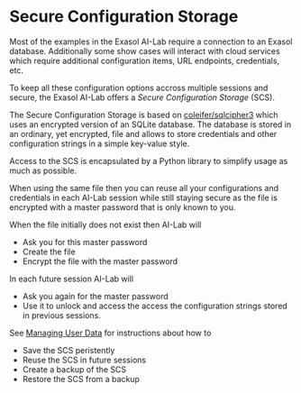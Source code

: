 # Secure Configuration Storage

Most of the examples in the Exasol AI-Lab require a connection to an Exasol database. Additionally some show cases will interact with cloud services which require additional configuration items, URL endpoints, credentials, etc.

To keep all these configuration options accross multiple sessions and secure, the Exasol AI-Lab offers a _Secure Configuration Storage_ (SCS).

The Secure Configuration Storage is based on [coleifer/sqlcipher3](https://github.com/coleifer/sqlcipher3) which uses an encrypted version of an SQLite database. The database is stored in an ordinary, yet encrypted, file and allows to store credentials and other configuration strings in a simple key-value style.

Access to the SCS is encapsulated by a Python library to simplify usage as much as possible.

When using the same file then you can reuse all your configurations and credentials in each AI-Lab session while still staying secure as the file is encrypted with a master password that is only known to you.

When the file initially does not exist then AI-Lab will
* Ask you for this master password
* Create the file
* Encrypt the file with the master password

In each future session AI-Lab will
* Ask you again for the master password
* Use it to unlock and access the access the configuration strings stored in previous sessions.

See [Managing User Data](managing_user_data.md) for instructions about how to
* Save the SCS peristently
* Reuse the SCS in future sessions
* Create a backup of the SCS
* Restore the SCS from a backup
